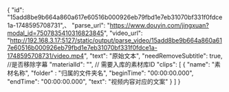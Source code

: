 
{
    "id": "15add8be9b664a860a617e60516b000926eb79fbd1e7eb31070bf331f0fdce1a-1748595708731",、
    "parse_url": "https://www.douyin.com/jingxuan?modal_id=7507835410316823845",
    "video_url": "http://192.168.3.17:5127/static/output/parse_video/15add8be9b664a860a617e60516b000926eb79fbd1e7eb31070bf331f0fdce1a-1748595708731/video.mp4",
    "text": "原始文本",
    "needRemoveSubtitle": true, //是否移除字幕
    "materialId": "", // 需要入库的素材库ID
    "clips": [
        {
            "name": "素材名称", 
            "folder" : "归属的文件夹名",
            "beginTime": "00:00:00.000",
            "endTime": "00:00:00.000",
            "text": "视频内容对应的文案"
        }
    ]
}